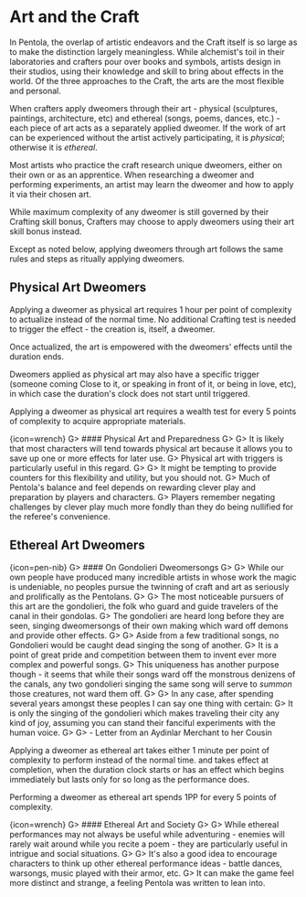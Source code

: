 # Art and the Craft

In Pentola, the overlap of artistic endeavors and the Craft itself is so large as to make the distinction largely meaningless.
While alchemist's toil in their laboratories and crafters pour over books and symbols, artists design in their studios, using their knowledge and skill to bring about effects in the world.
Of the three approaches to the Craft, the arts are the most flexible and personal.

When crafters apply dweomers through their art - physical (sculptures, paintings, architecture, etc) and ethereal (songs, poems, dances, etc.) - each piece of art acts as a separately applied dweomer.
If the work of art can be experienced without the artist actively participating, it is _physical_; otherwise it is _ethereal_.

Most artists who practice the craft research unique dweomers, either on their own or as an apprentice.
When researching a dweomer and performing experiments, an artist may learn the dweomer and how to apply it via their chosen art.

While maximum complexity of any dweomer is still governed by their Crafting skill bonus, Crafters may choose to apply dweomers using their art skill bonus instead.

Except as noted below, applying dweomers through art follows the same rules and steps as ritually applying dweomers.

## Physical Art Dweomers

Applying a dweomer as physical art requires 1 hour per point of complexity to actualize instead of the normal time.
No additional Crafting test is needed to trigger the effect - the creation is, itself, a dweomer.

Once actualized, the art is empowered with the dweomers' effects until the duration ends.

Dweomers applied as physical art may also have a specific trigger (someone coming Close to it, or speaking in front of it, or being in love, etc), in which case the duration's clock does not start until triggered.

Applying a dweomer as physical art requires a wealth test for every 5 points of complexity to acquire appropriate materials.

{icon=wrench}
G> #### Physical Art and Preparedness
G>
G> It is likely that most characters will tend towards physical art because it allows you to save up one or more effects for later use.
G> Physical art with triggers is particularly useful in this regard.
G>
G> It might be tempting to provide counters for this flexibility and utility, but you should not.
G> Much of Pentola's balance and feel depends on rewarding clever play and preparation by players and characters.
G> Players remember negating challenges by clever play much more fondly than they do being nullified for the referee's convenience.

## Ethereal Art Dweomers

{icon=pen-nib}
G> #### On Gondolieri Dweomersongs
G>
G> While our own people have produced many incredible artists in whose work the magic is undeniable, no peoples pursue the twinning of craft and art as seriously and prolifically as the Pentolans.
G>
G> The most noticeable pursuers of this art are the gondolieri, the folk who guard and guide travelers of the canal in their gondolas.
G> The gondolieri are heard long before they are seen, singing dweomersongs of their own making which ward off demons and provide other effects.
G>
G> Aside from a few traditional songs, no Gondolieri would be caught dead singing the song of another.
G> It is a point of great pride and competition between them to invent ever more complex and powerful songs.
G> This uniqueness has another purpose though - it seems that while their songs ward off the monstrous denizens of the canals, any two gondolieri singing the same song will serve to _summon_ those creatures, not ward them off.
G>
G> In any case, after spending several years amongst these peoples I can say one thing with certain:
G> It is only the singing of the gondolieri which makes traveling their city any kind of joy, assuming you can stand their fanciful experiments with the human voice.
G>
G> - Letter from an Aydinlar Merchant to her Cousin

Applying a dweomer as ethereal art takes either 1 minute per point of complexity to perform instead of the normal time. and takes effect at completion, when the duration clock starts or has an effect which begins immediately but lasts only for so long as the performance does.

Performing a dweomer as ethereal art spends 1PP for every 5 points of complexity.

{icon=wrench}
G> #### Ethereal Art and Society
G>
G> While ethereal performances may not always be useful while adventuring - enemies will rarely wait around while you recite a poem - they are particularly useful in intrigue and social situations.
G>
G> It's also a good idea to encourage characters to think up other ethereal performance ideas - battle dances, warsongs, music played with their armor, etc.
G> It can make the game feel more distinct and strange, a feeling Pentola was written to lean into.
